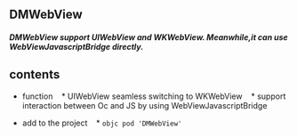 ## DMWebView
##### DMWebView support UIWebView and WKWebView. Meanwhile,it can use WebViewJavascriptBridge directly.

## contents
* function
    * UIWebView seamless switching to WKWebView
    * support interaction between Oc and JS by using WebViewJavascriptBridge


* add to the project
    * `objc pod 'DMWebView' `
